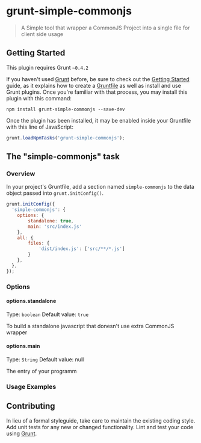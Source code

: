 # grunt-simple-commonjs

> A Simple tool that wrapper a CommonJS Project into a single file for client side usage

## Getting Started
This plugin requires Grunt `~0.4.2`

If you haven't used [Grunt](http://gruntjs.com/) before, be sure to check out the [Getting Started](http://gruntjs.com/getting-started) guide, as it explains how to create a [Gruntfile](http://gruntjs.com/sample-gruntfile) as well as install and use Grunt plugins. Once you're familiar with that process, you may install this plugin with this command:

```shell
npm install grunt-simple-commonjs --save-dev
```

Once the plugin has been installed, it may be enabled inside your Gruntfile with this line of JavaScript:

```js
grunt.loadNpmTasks('grunt-simple-commonjs');
```

## The "simple-commonjs" task

### Overview
In your project's Gruntfile, add a section named `simple-commonjs` to the data object passed into `grunt.initConfig()`.

```js
grunt.initConfig({
  'simple-commonjs': {
    options: {
        standalone: true,
        main: 'src/index.js'
    },
    all: {
        files: {
            'dist/index.js': ['src/**/*.js']
        }
    },
  },
});
```

### Options

#### options.standalone
Type: `boolean`
Default value: `true`

To build a standalone javascript that donesn't use extra CommonJS wrapper

#### options.main
Type: `String`
Default value: null

The entry of your programm

### Usage Examples

## Contributing
In lieu of a formal styleguide, take care to maintain the existing coding style. Add unit tests for any new or changed functionality. Lint and test your code using [Grunt](http://gruntjs.com/).
